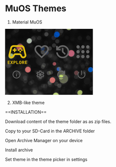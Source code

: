 # MuOS Themes

1. Material MuOS

![Matrial MuOS Screenshot](https://github.com/YoMama78/MuOS-Themes/blob/main/Material%20MuOS/preview.png?raw=true)

2. XMB-like theme

==INSTALLATION==


Download content of the theme folder as as zip files.

Copy to your SD-Card in the ARCHIVE folder

Open Archive Manager on your device

Install archive

Set theme in the theme picker in settings
